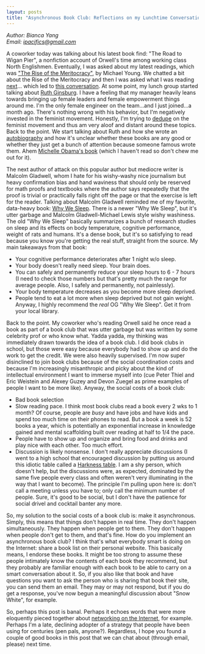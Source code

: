 ```yaml
---
layout: posts
title: "Asynchronous Book Club: Reflections on my Lunchtime Conversation"
---
```

*Author: Bianca Yang*<br>
*Email: <a href="mailto:ipacifics@gmail.com?subject=Hello from the XDRT Blog">ipacifics@gmail.com</a>*<br>

A coworker today was talking about his latest book find:
"The Road to Wigan Pier", a nonfiction account of Orwell's time among working
class North Englishmen. Eventually, I was asked about my latest readings,
which was
["The Rise of the Meritocracy"](https://www.the-american-interest.com/2012/10/11/the-far-side-of-meritocracy/),
by Michael Young. We chatted a bit about the Rise of the Meritocracy and then
I was asked what I was reading
[next](https://en.wikipedia.org/wiki/Things_Hidden_Since_the_Foundation_of_the_World)...
which led to
[this conversation](https://twitter.com/xdrtxrdt/status/1169484589175173120).
At some point, my lunch group started talking about
[Ruth Ginsburg](https://en.wikipedia.org/wiki/Ruth_Bader_Ginsburg). I have a
feeling that my manager heavily leans towards bringing up female leaders and
female empowerment things around me. I'm the only female engineer on the
team...and I just joined...a month ago. There's nothing wrong with his
behavior, but I'm negatively invested in the feminist movement. Honestly,
I'm trying to [dedupe](https://medium.com/@rljunco/eric-weinsteins-four-quadrant-model-the-knife-media-6e642ff3f54b) on the feminist movement and thus am
very aloof and distant around these topics. Back to the point. We start
talking about Ruth and how she wrote an [autobiography](https://www.amazon.com/Own-Words-Ruth-Bader-Ginsburg/dp/150114524X) and how it's unclear whether
these books are any good or whether they just get a bunch of attention
because someone famous wrote them. Ahem
[Michelle Obama's book](https://www.amazon.com/Becoming-Michelle-Obama/dp/1524763136) (which I haven't read so don't chew me out for it).

The next author of attack on this popular author but mediocre writer is
Malcolm Gladwell, whom I hate for his wishy-washy nice journalism but heavy
confirmation bias and hand waviness that should only be reserved for math
proofs and textbooks where the author says repeatedly that the proof is
trivial or practically falls right off the page or that the exercise is left
for the reader. Talking about Malcolm Gladwell reminded me of my favorite,
data-heavy book: [Why We Sleep](https://www.amazon.com/Why-We-Sleep-Functions-publications/dp/019261682X). There is a newer "Why We Sleep", but it's utter
garbage and Malcolm Gladwell-Michael Lewis style wishy washiness. The old
"Why We Sleep" basically summarizes a bunch of research studies on sleep and
its effects on body temperature, cognitive performance, weight of rats and
humans. It's a dense book, but it's so satisfying to read because you know
you're getting the real stuff, straight from the source. My main takeaways
from that book:
* Your cognitive performance deteriorates after 1 night w/o sleep.
* Your body doesn't really need sleep. Your brain does.
* You can safely and permanently reduce your sleep hours to 6 - 7 hours
(I need to check those numbers but that's pretty much the range for average
people. Also, I safely and permanently, not painlessly).
* Your body temperature decreases as you become more sleep deprived.
* People tend to eat a lot more when sleep deprived but not gain weight.
Anyway, I highly recommend the *real* OG "Why We Sleep". Get it from your
local library.

Back to the point. My coworker who's reading Orwell said he once read a book
as part of a book club that was utter garbage but was written by some
celebrity prof or who know what. Yadda yadda, my thinking was immediately
drawn towards the idea of a book club. I did book clubs in school, but those
were easy because everybody had to show up and do the work to get the credit.
We were also heavily supervised. I'm now super disinclined to join book clubs
because of the social coordination costs and because I'm increasingly
misanthropic and picky about the kind of intellectual environment I want to
immerse myself into (cue Peter Thiel and Eric Weistein and Alexey Guzey and
Devon Zuegel as prime examples of people I want to be more like). Anyway, the
social costs of a book club:
* Bad book selection
* Slow reading pace. I think most book clubs read a book every 2 wks to 1
month? Of course, people are *busy* and have jobs and have kids and spend
too much time on their phones to read. But a book a week is 52 books a year,
which is potentially an exponential increase in knowledge gained and mental
scaffolding built over reading at half to 1/4 the pace.
* People have to show up and organize and bring food and drinks and play nice
with each other. Too much effort.
* Discussion is likely nonsense. I don't really appreciate discussions (I went
to a high school that encouraged discussion by putting us around this idiotic
table called a [Harkness table](https://en.wikipedia.org/wiki/Harkness_table).
I am a shy person, which doesn't help, but the discussions were, as
expected, dominated by the same five people every class and often weren't
very illuminating in the way that I want to become). The principle I'm pulling
upon here is: don't call a meeting unless you have to; only call the minimum
number of people. Sure, it's good to be social, but I don't have the patience
for social drivel and cocktail banter any more.

So, my solution to the social costs of a book club is: make it asynchronous.
Simply, this means that things don't happen in real time. They don't happen
simultaneously. They happen when people get to them. They don't happen when
people don't get to them, and that's fine. How do you implement an
asynchronous book club? I think that's what everybody smart is doing on the
Internet: share a book list on their personal website. This basically means,
I endorse these books. It might be too strong to assume these people
intimately know the contents of each book they recommend, but they probably
are familiar enough with each book to be able to carry on a smart conversation
about it. So, if you also like that book and have questions you want to ask
the person who is sharing that book their site, you can send them an email.
They may or may not respond, but if you do get a response, you've now begun
a meaningful discussion about "Snow White", for example.

So, perhaps this post is banal. Perhaps it echoes words that were more
eloquently pieced together about
[networking on the Internet](https://guzey.com/how-to-make-friends-over-the-internet/),
for example. Perhaps I'm a late, declining adopter of a strategy that people
have been using for centuries (pen pals, anyone?). Regardless, I hope you
found a couple of good books in this post that we can chat about (through
email, please) next time.

